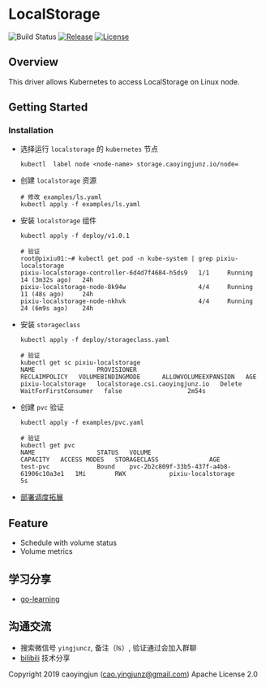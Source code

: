 # LocalStorage

![Build Status][build-url]
[![Release][release-image]][release-url]
[![License][license-image]][license-url]

## Overview

This driver allows Kubernetes to access LocalStorage on Linux node.

## Getting Started

### Installation

- 选择运行 `localstorage` 的 `kubernetes` 节点

  ```shell
  kubectl  label node <node-name> storage.caoyingjunz.io/node=
  ```

- 创建 `localstorage` 资源

  ```shell
  # 修改 examples/ls.yaml
  kubectl apply -f examples/ls.yaml
  ```

- 安装 `localstorage` 组件

    ```shell
    kubectl apply -f deploy/v1.0.1

    # 验证
    root@pixiu01:~# kubectl get pod -n kube-system | grep pixiu-localstorage
    pixiu-localstorage-controller-6d4d7f4684-h5ds9   1/1     Running   14 (3m32s ago)   24h
    pixiu-localstorage-node-8k94w                    4/4     Running   11 (48s ago)     24h
    pixiu-localstorage-node-nkhvk                    4/4     Running   24 (6m9s ago)    24h
    ```

- 安装 `storageclass`

    ```shell
    kubectl apply -f deploy/storageclass.yaml

    # 验证
    kubectl get sc pixiu-localstorage
    NAME                 PROVISIONER                       RECLAIMPOLICY   VOLUMEBINDINGMODE      ALLOWVOLUMEEXPANSION   AGE
    pixiu-localstorage   localstorage.csi.caoyingjunz.io   Delete          WaitForFirstConsumer   false                  2m54s
    ```

- 创建 `pvc` 验证

    ```shell
    kubectl apply -f examples/pvc.yaml

    # 验证
    kubectl get pvc
    NAME                 STATUS   VOLUME                                     CAPACITY   ACCESS MODES   STORAGECLASS              AGE
    test-pvc             Bound    pvc-2b2c809f-33b5-437f-a4b8-61906c10a3e1   1Mi        RWX            pixiu-localstorage        5s
    ```
  
- [部署调度拓展](docs/deploy-ls-scheduler-extender.md)

## Feature

- Schedule with volume status
- Volume metrics

## 学习分享

- [go-learning](https://github.com/caoyingjunz/go-learning)

## 沟通交流

- 搜索微信号 `yingjuncz`, 备注（ls）, 验证通过会加入群聊
- [bilibili](https://space.bilibili.com/3493104248162809?spm_id_from=333.1007.0.0) 技术分享

Copyright 2019 caoyingjun (<cao.yingjunz@gmail.com>) Apache License 2.0

[build-url]: https://github.com/caoyingjunz/csi-driver-localstorage/actions/workflows/ci.yml/badge.svg
[release-image]: https://img.shields.io/badge/release-download-orange.svg
[release-url]: https://www.apache.org/licenses/LICENSE-2.0.html
[license-image]: https://img.shields.io/badge/license-Apache%202-4EB1BA.svg
[license-url]: https://www.apache.org/licenses/LICENSE-2.0.html
